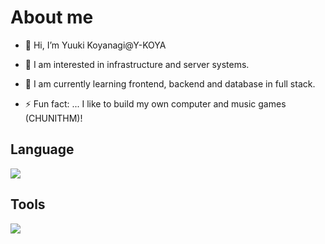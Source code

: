 # About me
- 👋 Hi, I’m Yuuki Koyanagi@Y-KOYA

- 👀 I am interested in infrastructure and server systems.
- 🌱 I am currently learning frontend, backend and database in full stack.
- ⚡ Fun fact: ... I like to build my own computer and music games (CHUNITHM)!

## Language
<img src="https://skillicons.dev/icons?i=html,css,js,typescript,python"/><br>

## Tools
<img src="https://skillicons.dev/icons?i=docker,express,fastapi,figma,nextjs,tailwind,express,fastapi,nodejs,mysql,postgres,prisma,firebase,vscode,postman,notion,gmail,powershell" /><br>

<!---
Y-KOYA/Y-KOYA is a ✨ special ✨ repository because its `README.md` (this file) appears on your GitHub profile.
You can click the Preview link to take a look at your changes.
--->
